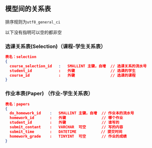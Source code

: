 ## 模型间的关系表

排序规则为`utf8_general_ci`

以下没有指明可以空的都非空

### 选课关系表(Selection)（课程-学生关系表）

```json
表名：selection
{
  course_selection_id	:	SMALLINT 主键，自增	// 选课关系的流水号
  student_id			:	外键				  // 选课的学生
  course_id				:	外键				  // 选课的课程
}
```

### 作业本表(Paper) （作业-学生关系表）

```json
表名：papers
{
  do_homework_id	:	SMALLINT 主键，自增	// 作业本的流水号
  homework_id		:	外键				  // 哪个作业
  student_id		:	外键				  // 谁写的
  submit_contant	:	VARCHAR	 可空		  // 写的内容
  submit_time		:	DATETIME		   // 提交时间
  homework_grade	:	TINYINT  可空		  // 作业的成绩
}
```


